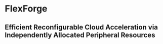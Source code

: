 # FlexForge
## Efficient Reconfigurable Cloud Acceleration via Independently Allocated Peripheral Resources
